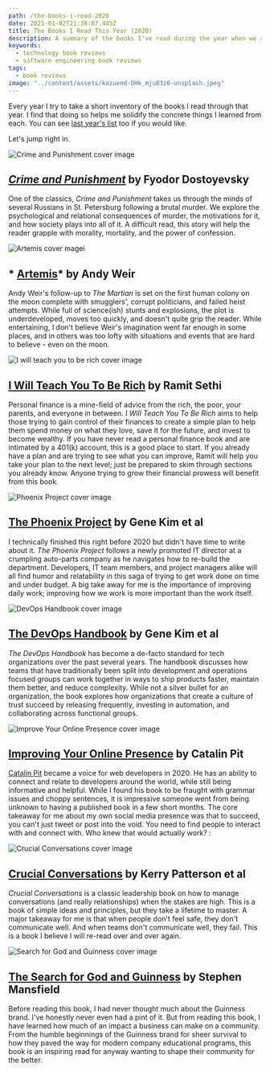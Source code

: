 ```yaml
---
path: /the-books-i-read-2020
date: 2021-01-02T21:38:07.445Z
title: The Books I Read This Year (2020)
description: A summary of the books I've read during the year when we all watched Netflix.
keywords:
  - technology book reviews
  - software engineering book reviews
tags:
  - book reviews
image: "../content/assets/kazuend-DHk_mju83z0-unsplash.jpeg"
---
```

Every year I try to take a short inventory of the books I read through that year. I find that doing so helps me solidify the concrete things I learned from each. You can see [last year's list](https://dangoslen.me/blog/the-books-i-read-this-year-2019/) too if you would like.

Let's jump right in.

![Crime and Punishment cover image](../assets/crime_and_punishment.jpg)

## *[Crime and Punishment](https://amzn.to/3515l2g)* by Fyodor Dostoyevsky

One of the classics, *Crime and Punishment* takes us through the minds of several Russians in St. Petersburg following a brutal murder. We explore the psychological and relational consequences of murder, the motivations for it, and how society plays into all of it. A difficult read, this story will help the reader grapple with morality, mortality, and the power of confession.

![Artemis cover magei](../assets/artemis.jpg)

## * [Artemis](https://amzn.to/3oaCTTf)* by Andy Weir

Andy Weir's follow-up to *The Martian* is set on the first human colony on the moon complete with smugglers', corrupt politicians, and failed heist attempts. While full of science(ish) stunts and explosions, the plot is underdeveloped, moves too quickly, and doesn't quite grip the reader. While entertaining, I don't believe Weir's imagination went far enough in some places, and in others was too lofty with situations and events that are hard to believe - even on the moon.

![I will teach you to be rich cover image](../assets/iwtytbr.jpg)

## [I Will Teach You To Be Rich](https://amzn.to/2Mo8C5n) by Ramit Sethi

Personal finance is a mine-field of advice from the rich, the poor, your parents, and everyone in between. *I Will Teach You To Be Rich* aims to help those trying to gain control of their finances to create a simple plan to help them spend money on what they love, save it for the future, and invest to become wealthy. If you have never read a personal finance book and are intimated by a 401(k) account, this is a good place to start. If you already have a plan and are trying to see what you can improve, Ramit will help you take your plan to the next level; just be prepared to skim through sections you already know. Anyone trying to grow their financial prowess will benefit from this book.

![Phoenix Project cover image](../assets/phoenix.jpg)

## [The Phoenix Project](https://amzn.to/38Ytbx7) by Gene Kim et al

I technically finished this right before 2020 but didn't have time to write about it. *The Phoenix Project* follows a newly promoted IT director at a crumpling auto-parts company as he navigates how to re-build the department. Developers, IT team members, and project managers alike will all find humor and relatability in this saga of trying to get work done on time and under budget. A big take away for me is the importance of improving daily work; improving how we work is more important than the work itself.

![DevOps Handbook cover image](../assets/devops.jpg)

## [The DevOps Handbook](https://amzn.to/38XG7TR) by Gene Kim et al

*The DevOps Handbook* has become a de-facto standard for tech organizations over the past several years. The handbook discusses how teams that have traditionally been split into development and operations focused groups can work together in ways to ship products faster, maintain them better, and reduce complexity. While not a silver bullet for an organization, the book explores how organizations that create a culture of trust succeed by releasing frequently, investing in automation, and collaborating across functional groups.

![Improve Your Online Presence cover image](../assets/screen-shot-2021-01-02-at-11.16.52-am.png)

## [Improving Your Online Presence](http://bit.ly/gr-online-presence) by Catalin Pit

[Catalin Pit](https://twitter.com/catalinmpit) became a voice for web developers in 2020. He has an ability to connect and relate to developers around the world, while still being informative and helpful. While I found his book to be fraught with grammar issues and choppy sentences, it is impressive someone went from being unknown to having a published book in a few short months. The core takeaway for me about my own social media presence was that to succeed, you can't just tweet or post into the void. You need to find people to interact with and connect with. Who knew that would actually work? :

![Crucial Conversations cover image](../assets/crucial_conversations.jpg)

## [Crucial Conversations](https://amzn.to/3rHkAHD) by Kerry Patterson et al

*Crucial Conversations* is a classic leadership book on how to manage conversations (and really relationships) when the stakes are high. This is a book of simple ideas and principles, but they take a lifetime to master. A major takeaway for me is that when people don't feel safe, they don't communicate well. And when teams don't communicate well, they fail. This is a book I believe I will re-read over and over again.

![Search for God and Guinness cover image](../assets/god_and_guinness.jpg)

## [The Search for God and Guinness](https://amzn.to/2KXIUEz) by Stephen Mansfield

Before reading this book, I had never thought much about the Guinness brand. I've honestly never even had a pint of it. But from reading this book, I have learned how much of an impact a business can make on a community. From the humble beginnings of the Guinness brand for sheer survival to how they paved the way for modern company educational programs, this book is an inspiring read for anyway wanting to shape their community for the better.